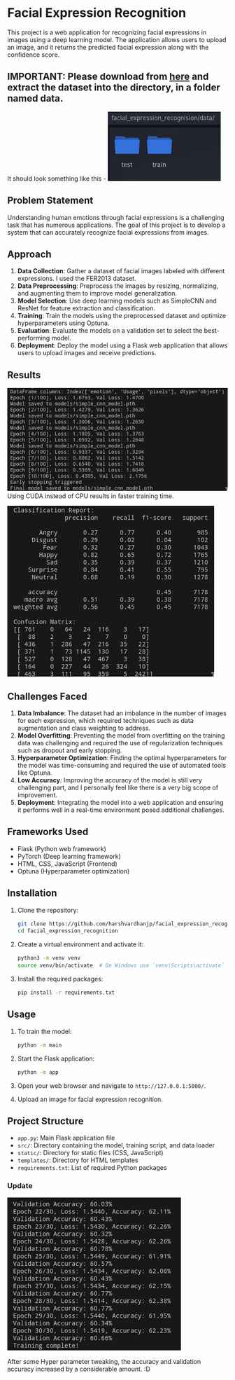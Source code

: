 # Facial Expression Recognition

This project is a web application for recognizing facial expressions in images using a deep learning model. The application allows users to upload an image, and it returns the predicted facial expression along with the confidence score.

## IMPORTANT: **Please download from <a href="https://drive.google.com/file/d/1hBmYouP9vpmBGGrCkv8Icv_PB48Cnrsh/view?usp=drive_link" target="_blank">here</a> and extract the dataset into the directory, in a folder named data.**
It should look something like this - 
![Directory](git-img/swappy-20241216-040212.png)
## Problem Statement

Understanding human emotions through facial expressions is a challenging task that has numerous applications. The goal of this project is to develop a system that can accurately recognize facial expressions from images.

## Approach

1. **Data Collection**: Gather a dataset of facial images labeled with different expressions. I used the FER2013 dataset.
2. **Data Preprocessing**: Preprocess the images by resizing, normalizing, and augmenting them to improve model generalization.
3. **Model Selection**: Use deep learning models such as SimpleCNN and ResNet for feature extraction and classification.
4. **Training**: Train the models using the preprocessed dataset and optimize hyperparameters using Optuna.
5. **Evaluation**: Evaluate the models on a validation set to select the best-performing model.
6. **Deployment**: Deploy the model using a Flask web application that allows users to upload images and receive predictions.

## Results

![Training Log](git-img/swappy-20241213-024501.png)
Using CUDA instead of CPU results in faster training time.

![Result Scores](git-img/swappy-20241213-023814.png)

## Challenges Faced

1. **Data Imbalance**: The dataset had an imbalance in the number of images for each expression, which required techniques such as data augmentation and class weighting to address.
2. **Model Overfitting**: Preventing the model from overfitting on the training data was challenging and required the use of regularization techniques such as dropout and early stopping.
3. **Hyperparameter Optimization**: Finding the optimal hyperparameters for the model was time-consuming and required the use of automated tools like Optuna.
4. **Low Accuracy**: Improving the accuracy of the model is still very challenging part, and I personally feel like there is a very big scope of improvement.
5. **Deployment**: Integrating the model into a web application and ensuring it performs well in a real-time environment posed additional challenges.

## Frameworks Used

- Flask (Python web framework)
- PyTorch (Deep learning framework)
- HTML, CSS, JavaScript (Frontend)
- Optuna (Hyperparameter optimization)

## Installation

1. Clone the repository:

    ```bash
    git clone https://github.com/harshvardhanjp/facial_expression_recognition.git
    cd facial_expression_recognition
    ```

2. Create a virtual environment and activate it:

    ```bash
    python3 -m venv venv
    source venv/bin/activate  # On Windows use `venv\Scripts\activate`
    ```

3. Install the required packages:

    ```bash
    pip install -r requirements.txt
    ```


## Usage
1. To train the model:
    ```bash
    python -m main
    ```

2. Start the Flask application:

    ```bash
    python -m app
    ```

3. Open your web browser and navigate to `http://127.0.0.1:5000/`.

4. Upload an image for facial expression recognition.

## Project Structure

- `app.py`: Main Flask application file
- `src/`: Directory containing the model, training script, and data loader
- `static/`: Directory for static files (CSS, JavaScript)
- `templates/`: Directory for HTML templates
- `requirements.txt`: List of required Python packages

### Update

![Updated Results](git-img/swappy-20241216-032208.png)

After some Hyper parameter tweaking, the accuracy and validation accuracy increased by a considerable amount. :D
